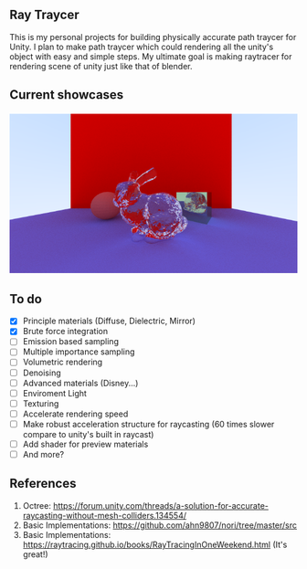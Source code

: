 ## Ray Traycer 
This is my personal projects for building physically accurate path traycer for Unity. I plan to make path traycer which could rendering all the unity's object with easy and simple steps. My ultimate goal is making raytracer for rendering scene of unity just like that of blender. 

## Current showcases
![](https://raw.githubusercontent.com/ahn9807/ImageBase/main/URay/result7.png?token=AINBGEXK6ETGI3OJAZDWUZTAN277G)

## To do

- [x] Principle materials (Diffuse, Dielectric, Mirror)
- [x] Brute force integration
- [ ] Emission based sampling
- [ ] Multiple importance sampling
- [ ] Volumetric rendering
- [ ] Denoising 
- [ ] Advanced materials (Disney...)
- [ ] Enviroment Light
- [ ] Texturing
- [ ] Accelerate rendering speed
- [ ] Make robust acceleration structure for raycasting (60 times slower compare to unity's built in raycast)
- [ ] Add shader for preview materials
- [ ] And more? 

## References
1. Octree: https://forum.unity.com/threads/a-solution-for-accurate-raycasting-without-mesh-colliders.134554/
2. Basic Implementations: https://github.com/ahn9807/nori/tree/master/src
3. Basic Implementations: https://raytracing.github.io/books/RayTracingInOneWeekend.html (It's great!)
